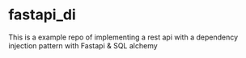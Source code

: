 # fastapi_di

This is a example repo of implementing a rest api with a dependency injection pattern with Fastapi & SQL alchemy

